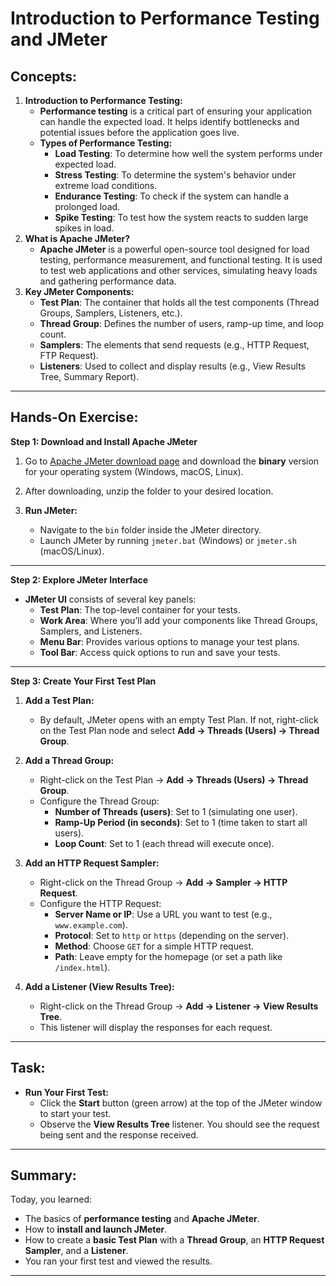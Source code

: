 # **Introduction to Performance Testing and JMeter**

## **Concepts:**

1. **Introduction to Performance Testing:**
   - **Performance testing** is a critical part of ensuring your application can handle the expected load. It helps identify bottlenecks and potential issues before the application goes live.
   - **Types of Performance Testing:**
     - **Load Testing**: To determine how well the system performs under expected load.
     - **Stress Testing**: To determine the system's behavior under extreme load conditions.
     - **Endurance Testing**: To check if the system can handle a prolonged load.
     - **Spike Testing**: To test how the system reacts to sudden large spikes in load.
2. **What is Apache JMeter?**
   - **Apache JMeter** is a powerful open-source tool designed for load testing, performance measurement, and functional testing. It is used to test web applications and other services, simulating heavy loads and gathering performance data.
3. **Key JMeter Components:**
   - **Test Plan**: The container that holds all the test components (Thread Groups, Samplers, Listeners, etc.).
   - **Thread Group**: Defines the number of users, ramp-up time, and loop count.
   - **Samplers**: The elements that send requests (e.g., HTTP Request, FTP Request).
   - **Listeners**: Used to collect and display results (e.g., View Results Tree, Summary Report).

---

## **Hands-On Exercise:**

**Step 1: Download and Install Apache JMeter**

1. Go to [Apache JMeter download page](https://jmeter.apache.org/download_jmeter.cgi) and download the **binary** version for your operating system (Windows, macOS, Linux).
2. After downloading, unzip the folder to your desired location.

3. **Run JMeter:**
   - Navigate to the `bin` folder inside the JMeter directory.
   - Launch JMeter by running `jmeter.bat` (Windows) or `jmeter.sh` (macOS/Linux).

---

**Step 2: Explore JMeter Interface**

- **JMeter UI** consists of several key panels:
  - **Test Plan**: The top-level container for your tests.
  - **Work Area**: Where you’ll add your components like Thread Groups, Samplers, and Listeners.
  - **Menu Bar**: Provides various options to manage your test plans.
  - **Tool Bar**: Access quick options to run and save your tests.

---

**Step 3: Create Your First Test Plan**

1. **Add a Test Plan:**
   - By default, JMeter opens with an empty Test Plan. If not, right-click on the Test Plan node and select **Add → Threads (Users) → Thread Group**.
2. **Add a Thread Group:**

   - Right-click on the Test Plan → **Add → Threads (Users) → Thread Group**.
   - Configure the Thread Group:
     - **Number of Threads (users)**: Set to 1 (simulating one user).
     - **Ramp-Up Period (in seconds)**: Set to 1 (time taken to start all users).
     - **Loop Count**: Set to 1 (each thread will execute once).

3. **Add an HTTP Request Sampler:**

   - Right-click on the Thread Group → **Add → Sampler → HTTP Request**.
   - Configure the HTTP Request:
     - **Server Name or IP**: Use a URL you want to test (e.g., `www.example.com`).
     - **Protocol**: Set to `http` or `https` (depending on the server).
     - **Method**: Choose `GET` for a simple HTTP request.
     - **Path**: Leave empty for the homepage (or set a path like `/index.html`).

4. **Add a Listener (View Results Tree):**
   - Right-click on the Thread Group → **Add → Listener → View Results Tree**.
   - This listener will display the responses for each request.

---

## **Task:**

- **Run Your First Test:**
  - Click the **Start** button (green arrow) at the top of the JMeter window to start your test.
  - Observe the **View Results Tree** listener. You should see the request being sent and the response received.

---

## **Summary:**

Today, you learned:

- The basics of **performance testing** and **Apache JMeter**.
- How to **install and launch JMeter**.
- How to create a **basic Test Plan** with a **Thread Group**, an **HTTP Request Sampler**, and a **Listener**.
- You ran your first test and viewed the results.

---
